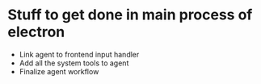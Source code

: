 # Stuff to get done in main process of electron
- Link agent to frontend input handler
- Add all the system tools to agent
- Finalize agent workflow
